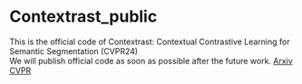 # Contextrast_public
This is the official code of Contextrast: Contextual Contrastive Learning for Semantic Segmentation (CVPR24)  
We will publish official code as soon as possible after the future work.
[Arxiv](https://arxiv.org/pdf/2404.10633)
[CVPR](https://openaccess.thecvf.com/content/CVPR2024/html/Sung_Contextrast_Contextual_Contrastive_Learning_for_Semantic_Segmentation_CVPR_2024_paper.html)
